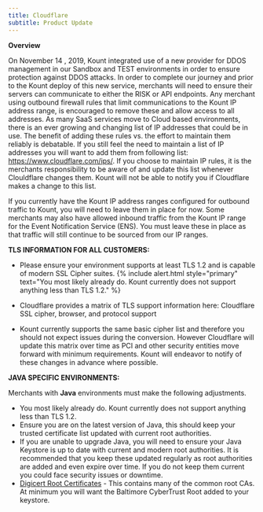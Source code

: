 ```yaml
---
title: Cloudflare 
subtitle: Product Update
---
```


**Overview**

On November 14 , 2019, Kount integrated use of a new provider for DDOS management in our Sandbox and TEST environments in order to ensure protection against DDOS attacks. In order to complete our journey and prior to the Kount deploy of this new service, merchants will need to ensure their servers can communicate to either the RISK or API endpoints. Any merchant using outbound firewall rules that limit communications to the Kount IP address range, is encouraged to remove these and allow access to all addresses.  As many SaaS services move to Cloud based environments, there is an ever growing and changing list of IP addresses that could be in use.  The benefit of adding these rules vs. the effort to maintain them reliably is debatable. If you still feel the need to maintain a list of IP addresses you will want to add them from following list: https://www.cloudflare.com/ips/.  If you choose to maintain IP rules, it is the merchants responsibility to be aware of and update this list whenever Clouldflare changes them.  Kount will not be able to notify you if Cloudflare makes a change to this list.
         

If you currently have the Kount IP address ranges configured for outbound traffic to Kount, you will need to leave them in place for now. Some merchants may also have allowed inbound traffic from the Kount IP range for the Event Notification Service (ENS). You must leave these in place as that traffic will still continue to be sourced from our IP ranges.

**TLS INFORMATION FOR ALL CUSTOMERS:**
* Please ensure your environment supports at least TLS 1.2 and is capable of modern SSL Cipher suites.
{% include alert.html style="primary" text="You most likely already do. Kount currently does not support anything less than TLS 1.2." %}

* Cloudflare provides a matrix of TLS support information here: Cloudflare SSL cipher, browser, and protocol support
* Kount currently supports the same basic cipher list and therefore you should not expect issues during the conversion.  However Cloudflare will update this matrix over time as PCI and other security entities move forward with minimum requirements.  Kount will endeavor to notify of these changes in advance where possible.

**JAVA SPECIFIC ENVIRONMENTS:**

Merchants with **Java** environments must make the following adjustments.

* You most likely already do. Kount currently does not support anything less than TLS 1.2.
* Ensure you are on the latest version of Java, this should keep your trusted certificate list updated with current root authorities.
* If you are unable to upgrade Java, you will need to ensure your Java Keystore is up to date with current and modern root authorities.  It is recommended that you keep these updated regularly as root authorities are added and even expire over time. If you do not keep them current you could face security issues or downtime.
* [Digicert Root Certificates](https://www.digicert.com/digicert-root-certificates.htm "Digicert") - This contains many of the common root CAs. At minimum you will want the Baltimore CyberTrust Root added to your keystore.







